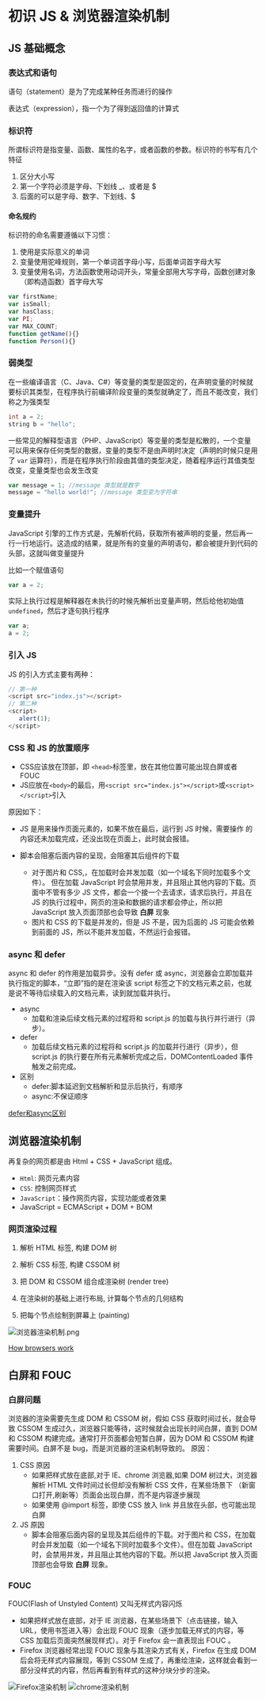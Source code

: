 # 初识 JS & 浏览器渲染机制

## JS 基础概念

### 表达式和语句

语句（statement）是为了完成某种任务而进行的操作

表达式（expression），指一个为了得到返回值的计算式

### 标识符

所谓标识符是指变量、函数、属性的名字，或者函数的参数。标识符的书写有几个特征

1. 区分大小写
2. 第一个字符必须是字母、下划线 _、或者是 $
3. 后面的可以是字母、数字、下划线、$

#### 命名规约

标识符的命名需要遵循以下习惯：

1. 使用是实际意义的单词
2. 变量使用驼峰规则，第一个单词首字母小写，后面单词首字母大写
3. 变量使用名词，方法函数使用动词开头，常量全部用大写字母，函数创建对象（即构造函数）首字母大写  

```javascript
var firstName;
var isSmall;
var hasClass;
var PI;
var MAX_COUNT;
function getName(){}
function Person(){}
```

### 弱类型

在一些编译语言（C、Java、C#）等变量的类型是固定的，在声明变量的时候就要标识其类型，在程序执行前编译阶段变量的类型就确定了，而且不能改变，我们称之为强类型

```java
int a = 2;
string b = "hello";
```

一些常见的解释型语言（PHP、JavaScript）等变量的类型是松散的，一个变量可以用来保存任何类型的数据，变量的类型不是由声明时决定（声明的时候只是用了 `var` 运算符），而是在程序执行阶段由其值的类型决定，随着程序运行其值类型改变，变量类型也会发生改变

```javascript
var message = 1; //message 类型就是数字
message = "hello world!"; //message 类型变为字符串
```

### 变量提升

JavaScript 引擎的工作方式是，先解析代码，获取所有被声明的变量，然后再一行一行地运行。这造成的结果，就是所有的变量的声明语句，都会被提升到代码的头部，这就叫做变量提升

比如一个赋值语句

```javascript
var a = 2;
```

实际上执行过程是解释器在未执行的时候先解析出变量声明，然后给他初始值 `undefined`，然后才逐句执行程序

```javascript
var a;
a = 2;
```

### 引入 JS

JS 的引入方式主要有两种：

```javascript
// 第一种
<script src="index.js"></script>
// 第二种
<script>
   alert(1);
</script>
```

### CSS 和 JS 的放置顺序

- CSS应该放在顶部，即 `<head>`标签里，放在其他位置可能出现白屏或者 FOUC
- JS应放在`<body>`的最后，用`<script src="index.js"></script>`或`<script> </script>`引入

原因如下：
  - JS 是用来操作页面元素的，如果不放在最后，运行到 JS 时候，需要操作 的内容还未加载完成，还没出现在页面上，此时就会报错。       

  - 脚本会阻塞后面内容的呈现，会阻塞其后组件的下载
    
    - 对于图片和 CSS,，在加载时会并发加载（如一个域名下同时加载多个文件）。 但在加载 JavaScript 时会禁用并发，并且阻止其他内容的下载。页面中不管有多少 JS 文件，都会一个接一个去请求，请求后执行，并且在 JS 的执行过程中，网页的渲染和数据的请求都会停止，所以把 JavaScript 放入页面顶部也会导致 **白屏** 现象
    - 图片和 CSS 的下载是并发的，但是 JS 不是，因为后面的 JS 可能会依赖到前面的 JS，所以不能并发加载，不然运行会报错。 

### async 和 defer

async 和 defer 的作用是加载异步。没有 defer 或 async，浏览器会立即加载并执行指定的脚本，“立即”指的是在渲染该 script 标签之下的文档元素之前，也就是说不等待后续载入的文档元素，读到就加载并执行。

- async
  - 加载和渲染后续文档元素的过程将和 script.js 的加载与执行并行进行（异步）。
- defer
  - 加载后续文档元素的过程将和 script.js 的加载并行进行（异步），但 script.js 的执行要在所有元素解析完成之后，DOMContentLoaded 事件触发之前完成。
- 区别
  - defer:脚本延迟到文档解析和显示后执行，有顺序
  - async:不保证顺序

[defer和async区别](https://segmentfault.com/q/1010000000640869)

## 浏览器渲染机制

再复杂的网页都是由 Html + CSS + JavaScript 组成。

- `Html`: 网页元素内容
- `CSS`: 控制网页样式
- `JavaScript`：操作网页内容，实现功能或者效果
- JavaScript = ECMAScript + DOM + BOM

### 网页渲染过程

1. 解析 HTML 标签, 构建 DOM 树

2. 解析 CSS 标签, 构建 CSSOM 树

3. 把 DOM 和 CSSOM 组合成渲染树 (render tree)

4. 在渲染树的基础上进行布局, 计算每个节点的几何结构

5. 把每个节点绘制到屏幕上 (painting)

![浏览器渲染机制.png](http://upload-images.jianshu.io/upload_images/7175701-654b5d6852eb0fb2.png?imageMogr2/auto-orient/strip%7CimageView2/2/w/1240)

[How browsers work](http://taligarsiel.com/Projects/howbrowserswork1.htm)

## 白屏和 FOUC
### 白屏问题

浏览器的渲染需要先生成 DOM 和 CSSOM 树，假如 CSS 获取时间过长，就会导致 CSSOM 生成过久，浏览器只能等待，这时候就会出现长时间白屏，直到 DOM 和 CSSOM 构建完成。通常打开页面都会短暂白屏，因为 DOM 和 CSSOM 构建需要时间。白屏不是 bug，而是浏览器的渲染机制导致的。
原因：

1. CSS 原因
    - 如果把样式放在底部,对于 IE、chrome 浏览器,如果 DOM 树过大，浏览器解析 HTML 文件时间过长但却没有解析 CSS 文件，在某些场景下
      （新窗口打开,刷新等）页面会出现白屏，而不是内容逐步展现
    -  如果使用 @import 标签，即使 CSS 放入 link 并且放在头部，也可能出现白屏
2. JS 原因
    - 脚本会阻塞后面内容的呈现及其后组件的下载。对于图片和 CSS，在加载时会并发加载（如一个域名下同时加载多个文件）。但在加载 JavaScript 时，会禁用并发，并且阻止其他内容的下载。所以把 JavaScript 放入页面顶部也会导致 **白屏** 现象。

### FOUC

FOUC(Flash of Unstyled Content) 又叫无样式内容闪烁

- 如果把样式放在底部，对于 IE 浏览器，在某些场景下（点击链接，输入 URL，使用书签进入等）会出现 FOUC 现象（逐步加载无样式的内容，等 CSS 加载后页面突然展现样式）。对于 Firefox 会一直表现出 FOUC 。
- Firefox 浏览器经常出现 FOUC 现象与其渲染方式有关，Firefox 在生成 DOM 后会将无样式内容展现，等到 CSSOM 生成了，再重绘渲染，这样就会看到一部分没样式的内容，然后再看到有样式的这种分块分步的渲染。

<img src="http://upload-images.jianshu.io/upload_images/7175701-343da5b8294cf333.png?imageMogr2/auto-orient/strip%7CimageView2/2/w/1240" alt="Firefox渲染机制"  />

<img src="http://upload-images.jianshu.io/upload_images/7175701-4e75af6a4b478810.png?imageMogr2/auto-orient/strip%7CimageView2/2/w/1240" alt="chrome渲染机制"  />